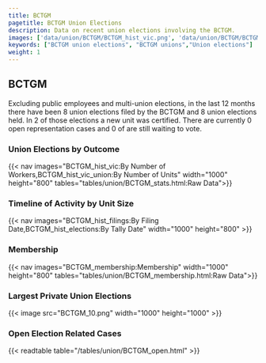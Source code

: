 ```yaml
---
title: BCTGM
pagetitle: BCTGM Union Elections
description: Data on recent union elections involving the BCTGM.
images: ['data/union/BCTGM/BCTGM_hist_vic.png', 'data/union/BCTGM/BCTGM_hist_size.png', 'data/union/BCTGM/BCTGM_10.png']
keywords: ["BCTGM union elections", "BCTGM unions","Union elections"]
weight: 1
---
```

##  BCTGM

Excluding public employees and multi-union elections, in the last 12 months there have been 8 union elections filed by the BCTGM and 8 union elections held. In 2 of those elections a new unit was certified. There are currently 0 open representation cases and 0 of are still waiting to vote.

### Union Elections by Outcome
{{< nav images="BCTGM_hist_vic:By Number of Workers,BCTGM_hist_vic_union:By Number of Units" width="1000" height="800" tables="tables/union/BCTGM_stats.html:Raw Data">}}

### Timeline of Activity by Unit Size
{{< nav images="BCTGM_hist_filings:By Filing Date,BCTGM_hist_elections:By Tally Date" width="1000" height="800" >}}

### Membership
{{< nav images="BCTGM_membership:Membership" width="1000" height="800" tables="tables/union/BCTGM_membership.html:Raw Data">}}

### Largest Private Union Elections
{{< image src="BCTGM_10.png" width="1000" height="1000"  >}}

### Open Election Related Cases
{{< readtable table="/tables/union/BCTGM_open.html" >}}

